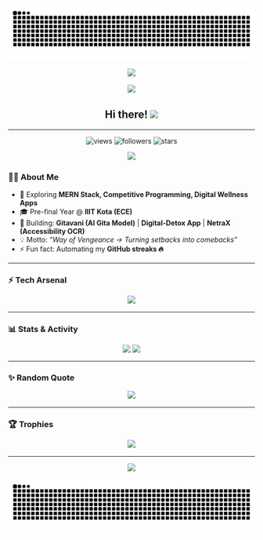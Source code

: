 <!-- 🐍 Snake Animation Banner -->
<p align="center">
  <img src="https://raw.githubusercontent.com/waygeance/waygeance/output/github-contribution-grid-snake.svg" alt="snake animation" />
</p>

<!-- Glowing Neon Title -->
<p align="center">
  <img src="https://svg-banners.vercel.app/api?type=glitch&text1=Waygeance&width=800&height=150" />
</p>

<!-- Animated Typing Intro -->
<p align="center">
  <img src="https://readme-typing-svg.herokuapp.com?font=Fira+Code&weight=600&size=24&pause=1000&color=FF2EC6&center=true&vCenter=true&width=600&lines=Hey!+I'm+Bhavya+Singh;Full+Stack+MERN+Developer;ECE+Engineer+@+IIIT;Competitive+Programmer;Open+Source+Enthusiast" />
</p>

<!-- Waving Hand Greeting -->
<h2 align="center">Hi there! <img src="https://raw.githubusercontent.com/MartinHeinz/MartinHeinz/master/wave.gif" width="30px"></h2>

---

<!-- Badges -->
<p align="center">
  <img src="https://komarev.com/ghpvc/?username=waygeance&label=Profile%20views&color=ff2ec6&style=flat" alt="views" /> 
  <img src="https://img.shields.io/github/followers/waygeance?label=Followers&style=social&color=ff2ec6" alt="followers" />
  <img src="https://img.shields.io/github/stars/waygeance?label=Stars&style=social&color=ff2ec6" alt="stars" />
</p>

<!-- Divider -->
<p align="center">
  <img src="https://raw.githubusercontent.com/andreasbm/readme/master/assets/lines/rainbow.png" />
</p>

<!-- About Me -->
### 👨‍💻 About Me  
- 🌱 Exploring **MERN Stack, Competitive Programming, Digital Wellness Apps**  
- 🎓 Pre-final Year @ **IIIT Kota (ECE)**  
- 🔭 Building: **Gitavani (AI Gita Model)** | **Digital-Detox App** | **NetraX (Accessibility OCR)**  
- 💡 Motto: *“Way of Vengeance → Turning setbacks into comebacks”*  
- ⚡ Fun fact: Automating my **GitHub streaks 🔥**  

---

<!-- Tech Stack -->
### ⚡ Tech Arsenal

<p align="center">
  <img src="https://skillicons.dev/icons?i=cpp,java,python,javascript,typescript,html,css,react,nodejs,express,nextjs,mongodb,git,github,linux,vscode,docker" />
</p>

---

<!-- GitHub Stats -->
### 📊 Stats & Activity  

<p align="center">
  <img src="https://github-readme-stats.vercel.app/api?username=waygeance&show_icons=true&theme=radical&title_color=ff2ec6&icon_color=ff2ec6&text_color=fff&bg_color=0D1117" height="160"/>
  <img src="https://github-readme-streak-stats.herokuapp.com?user=waygeance&theme=radical&ring=ff2ec6&fire=ff2ec6&currStreakLabel=ff2ec6" height="160"/>
</p>

---

<!-- Random Quote -->
### ✨ Random Quote  
<p align="center">
  <img src="https://quotes-github-readme.vercel.app/api?type=horizontal&theme=merko" />
</p>

---

<!-- Achievements -->
### 🏆 Trophies  
<p align="center">
  <img src="https://github-profile-trophy.vercel.app/?username=waygeance&theme=radical&margin-w=10&margin-h=10&no-frame=true&title=Commit,Stars,Followers,Repositories,PullRequest,Issues" />
</p>

---

<!-- Visitor Counter -->
<p align="center">
  <img src="https://profile-counter.glitch.me/waygeance/count.svg" />
</p>

<!-- Footer Snake Again -->
<p align="center">
  <img src="https://raw.githubusercontent.com/waygeance/waygeance/output/github-contribution-grid-snake-dark.svg" alt="snake animation dark" />
</p>
